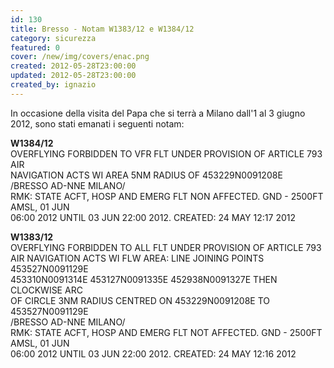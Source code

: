 ```yaml
---
id: 130
title: Bresso - Notam W1383/12 e W1384/12
category: sicurezza
featured: 0
cover: /new/img/covers/enac.png
created: 2012-05-28T23:00:00
updated: 2012-05-28T23:00:00
created_by: ignazio
---
```


In occasione della visita del Papa che si terrà a Milano dall'1 al 3 giugno 2012, sono stati emanati i seguenti notam:

<strong>W1384/12</strong><br>
OVERFLYING FORBIDDEN TO VFR FLT UNDER PROVISION OF ARTICLE 793 AIR<br>
NAVIGATION ACTS WI AREA 5NM RADIUS OF 453229N0091208E<br>
/BRESSO AD-NNE MILANO/<br>
RMK: STATE ACFT, HOSP AND EMERG FLT NON AFFECTED. GND - 2500FT AMSL, 01 JUN<br>
06:00 2012 UNTIL 03 JUN 22:00 2012. CREATED: 24 MAY 12:17 2012<br>

<strong>W1383/12</strong><br>
OVERFLYING FORBIDDEN TO ALL FLT UNDER PROVISION OF ARTICLE 793<br>
AIR NAVIGATION ACTS WI FLW AREA: LINE JOINING POINTS 453527N0091129E<br>
453310N0091314E 453127N0091335E 452938N0091327E THEN CLOCKWISE ARC<br>
OF CIRCLE 3NM RADIUS CENTRED ON 453229N0091208E TO 453527N0091129E<br>
/BRESSO AD-NNE MILANO/<br>
RMK: STATE ACFT, HOSP AND EMERG FLT NOT AFFECTED. GND - 2500FT AMSL, 01 JUN<br>
06:00 2012 UNTIL 03 JUN 22:00 2012. CREATED: 24 MAY 12:16 2012<br>
